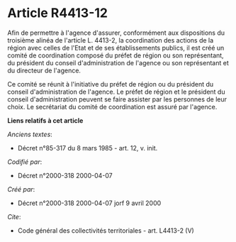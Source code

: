 # Article R4413-12

Afin de permettre à l'agence d'assurer, conformément aux dispositions du troisième alinéa de l'article L. 4413-2, la
coordination des actions de la région avec celles de l'Etat et de ses établissements publics, il est créé un comité de
coordination composé du préfet de région ou son représentant, du président du conseil d'administration de l'agence ou son
représentant et du directeur de l'agence. 

Ce comité se réunit à l'initiative du préfet de région ou du président du conseil d'administration de l'agence. Le préfet de
région et le président du conseil d'administration peuvent se faire assister par les personnes de leur choix. Le secrétariat
du comité de coordination est assuré par l'agence.

**Liens relatifs à cet article**

_Anciens textes_:

  - Décret n°85-317 du 8 mars 1985 - art. 12, v. init.

_Codifié par_:

  - Décret n°2000-318 2000-04-07

_Créé par_:

  - Décret n°2000-318 2000-04-07 jorf 9 avril 2000

_Cite_:

  - Code général des collectivités territoriales - art. L4413-2 (V)
